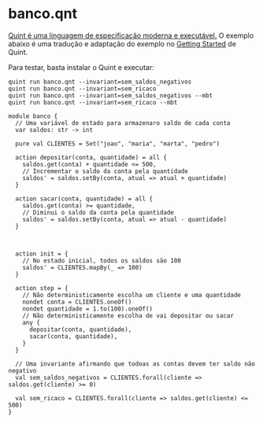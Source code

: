 
# banco.qnt

[Quint é uma linguagem de especificação moderna e executável.](https://quint-lang.org/) O exemplo abaixo é uma tradução e adaptação do exemplo no [Getting Started](https://quint-lang.org/docs/getting-started) de Quint.

Para testar, basta instalar o Quint e executar:

```
quint run banco.qnt --invariant=sem_saldos_negativos
quint run banco.qnt --invariant=sem_ricaco
quint run banco.qnt --invariant=sem_saldos_negativos --mbt
quint run banco.qnt --invariant=sem_ricaco --mbt
```


```quint
module banco {
  // Uma variável de estado para armazenaro saldo de cada conta
  var saldos: str -> int
 
  pure val CLIENTES = Set("joao", "maria", "marta", "pedro")
 
  action depositar(conta, quantidade) = all {
    saldos.get(conta) + quantidade <= 500,
    // Incrementar o saldo da conta pela quantidade
    saldos' = saldos.setBy(conta, atual => atual + quantidade)
  }
 
  action sacar(conta, quantidade) = all {
    saldos.get(conta) >= quantidade,
    // Diminui o saldo da conta pela quantidade
    saldos' = saldos.setBy(conta, atual => atual - quantidade)
  }
  
 
 
  action init = {
    // No estado inicial, todos os saldos são 100
    saldos' = CLIENTES.mapBy(_ => 100)
  }
 
  action step = {
    // Não deterministicamente escolha um cliente e uma quantidade
    nondet conta = CLIENTES.oneOf()
    nondet quantidade = 1.to(100).oneOf()
    // Não deterministicamente escolha de vai depositar ou sacar
    any {
      depositar(conta, quantidade),
      sacar(conta, quantidade),
    }
  }
 
  // Uma invariante afirmando que todoas as contas devem ter saldo não negativo
  val sem_saldos_negativos = CLIENTES.forall(cliente => saldos.get(cliente) >= 0)

  val sem_ricaco = CLIENTES.forall(cliente => saldos.get(cliente) <= 500)
}
```